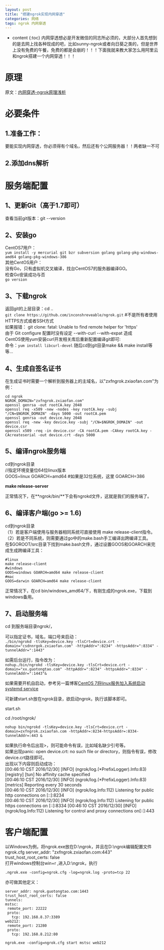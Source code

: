 ```yaml
---
layout: post
title: "搭建ngrok实现内网穿透"
categories: 网络
tags: ngrok 内网穿透
---
```

* content
{:toc}
内网穿透想必是开发微信的同志所必须的，大部分人首先想到的是去网上找各种现成的吧，比如sunny-ngrok或者向日葵之类的，但是世界上没有免费的午餐，免费的都是会崩的！！！下面我就来教大家怎么用阿里云和ngrok搭建一个内网穿透！！！











# 原理

原文：[内网穿透-ngrok原理浅析](https://blog.csdn.net/sunansheng/article/details/48372149)

# 必要条件

## 1.准备工作： 

要能实现内网穿透，你必须得有个域名，然后还有个公网服务器！！两者缺一不可

## 2.添加dns解析

# 服务端配置

## 1、更新Git（高于1.7即可）

查看当前git版本：git --version 

## 2、安装go

CentOS7用户：  
`yum install -y mercurial git bzr subversion golang golang-pkg-windows-amd64 golang-pkg-windows-386`  
其他CentOS用户：  
没有Go，只有虚拟机交叉编译，找台CentOS7的服务器编译GO。  
检查Go安装成功与否  
`go version`

## 3、下载ngrok

返回git的上层目录：cd ..  
`git clone https://github.com/inconshreveable/ngrok.git` #不是所有者使用HTTPS方式或者SSH方式  
如果报错： git clone: fatal: Unable to find remote helper for 'https'  
由于 Git configure 配置时没有设定 --with-curl --with-expat 造成  
CentOS使用yum安装curl开发相关库后重新配置编译git即可:     
命令：`yum install libcurl-devel` 随后cd到git目录make && make install等等...

## 4、生成自签名证书

在生成证书时需要一个解析到服务器上的主域名，以"zxfngrok.zxiaofan.com"为例：

```
cd ngrok
NGROK_DOMAIN="zxfngrok.zxiaofan.com"
openssl genrsa -out rootCA.key 2048
openssl req -x509 -new -nodes -key rootCA.key -subj "/CN=$NGROK_DOMAIN" -days 5000 -out rootCA.pem
openssl genrsa -out device.key 2048
openssl req -new -key device.key -subj "/CN=$NGROK_DOMAIN" -out device.csr
openssl x509 -req -in device.csr -CA rootCA.pem -CAkey rootCA.key -CAcreateserial -out device.crt -days 5000
```



## 5、编译ngrok服务端

cd到ngrok目录  
//指定环境变量位64位linux版本    
GOOS=linux GOARCH=amd64 #如果是32位系统，这里 GOARCH=386    

**make release-server**

正常情况下，在**ngrok/bin/**下会有ngrokd文件，这就是我们的服务端了。

## 6、编译客户端(go >= 1.6)
cd到ngrok目录  
（1）若是客户端使用与服务器相同系统可直接使用 make release-client指令。  
（2）若是不同系统，则需要通过go中的make.bash手工编译出跨编译工具。  
在$GOROOT/src目录下找到make.bash文件，通过设置GOOS和GOARCH来完成生成跨编译工具：  

```
#linux
make release-client
#windows
GOOS=windows GOARCH=amd64 make release-client
#mac
GOOS=darwin GOARCH=amd64 make release-client
```

正常情况下，在cd bin/windows_amd64/下，有刚生成的ngrok.exe，下载到windows备用。

## 7、启动服务端

cd 到服务端目录ngrok/， 

可以指定证书，域名，端口号来启动：  
`./bin/ngrokd -tlsKey=device.key -tlsCrt=device.crt -domain="csdnnrgok.zxiaofan.com" -httpAddr=":8234" -httpsAddr=":8334" -tunnelAddr=":1443" `

如需后台运行，指令改为：  
`nohup./bin/ngrokd -tlsKey=device.key -tlsCrt=device.crt -domain="xx.guotongtao.com" -httpAddr=":8234" -httpsAddr=":8334" -tunnelAddr=":1443"&`

如果需要开机自启动，参考另一篇博客[CentOS 7将linux服务加入系统启动 systemd service](https://blog.csdn.net/u010887744/article/details/53957647)

可新建start.sh放在ngrok目录，欲启动ngrok，执行该脚本即可。

start.sh

cd /root/ngrok/

`nohup bin/ngrokd -tlsKey=device.key -tlsCrt=device.crt -domain=zxfngrok.zxiaofan.com -httpAddr=:8234-httpsAddr=:8334-tunnelAddr=:443 &`

如果执行命令后出现>，则可能命令有误，比如域名缺少引号等。  
如果出现panic: open device.crt: no such file or directory，则指令有误，修改device.crt路径即可。   
出现以下内容则启动成功：  
[00:46:10 CST 2016/12/30] [INFO] (ngrok/log.(*PrefixLogger).Info:83) [registry] [tun] No affinity cache specified  
[00:46:10 CST 2016/12/30] [INFO] (ngrok/log.(*PrefixLogger).Info:83) [metrics] Reporting every 30 seconds  
[00:46:10 CST 2016/12/30] [INFO] (ngrok/log.Info:112) Listening for public http connections on [::]:8234  
[00:46:10 CST 2016/12/30] [INFO] (ngrok/log.Info:112) Listening for public https connections on [::]:8334  [00:46:10 CST 2016/12/30] [INFO] (ngrok/log.Info:112) Listening for control and proxy connections on[::]:443

# 客户端配置

以Windows为例，将ngrok.exe放在D:\ngrok，并且在D:\ngrok编辑配置文件ngrok.cfg
server_addr: "zxfngrok.zxiaofan.com:443"  
trust_host_root_certs: false  
打开windows控制台win+r ,进入D:\ngrok，执行  

`.ngrok.exe -config=ngrok.cfg -log=ngrok.log -proto=tcp 22 `

亦可做其他定义：

```
server_addr: ngrok.guotongtao.com:1443
trust_host_root_certs: false
tunnels:
mstsc:
 remote_port: 22222
 proto:
   tcp: 192.168.8.37:3389
web212:
 remote_port: 21280
 proto:
   tcp: 192.168.8.212:80
```

`ngrok.exe -config=ngrok.cfg start mstsc web212`


